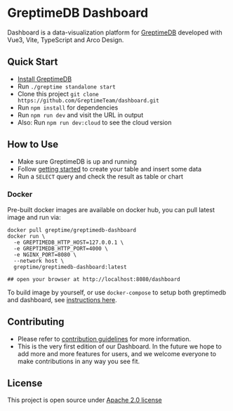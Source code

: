 # GreptimeDB Dashboard

Dashboard is a data-visualization platform for [GreptimeDB](https://github.com/greptimeteam/greptimedb) developed with Vue3, Vite, TypeScript and Arco Design.

## Quick Start

- [Install GreptimeDB](https://docs.greptime.com/installation/overview)
- Run `./greptime standalone start`
- Clone this project `git clone https://github.com/GreptimeTeam/dashboard.git`
- Run `npm install` for dependencies
- Run `npm run dev` and visit the URL in output
- Also: Run `npm run dev:cloud` to see the cloud version

## How to Use

- Make sure GreptimeDB is up and running
- Follow [getting started](https://docs.greptime.com/getting-started/overview) to create your table and insert some data
- Run a `SELECT` query and check the result as table or chart

### Docker

Pre-built docker images are available on docker hub, you can pull latest image
and run via:

```
docker pull greptime/greptimedb-dashboard
docker run \
  -e GREPTIMEDB_HTTP_HOST=127.0.0.1 \
  -e GREPTIMEDB_HTTP_PORT=4000 \
  -e NGINX_PORT=8080 \
  --network host \
  greptime/greptimedb-dashboard:latest

## open your browser at http://localhost:8080/dashboard
```

To build image by yourself, or use `docker-compose` to setup both greptimedb and
dashboard, see [instructions here](docker/README.md).

## Contributing

- Please refer to [contribution guidelines](https://github.com/GreptimeTeam/greptimedb/blob/75dcf2467b022d4378f904efe5aae5027298986e/CONTRIBUTING.md) for more information.
- This is the very first edition of our Dashboard. In the future we hope to add more and more features for users, and we welcome everyone to make contributions in any way you see fit.

## License

This project is open source under [Apache 2.0 license][1]

[1]: LICENSE
